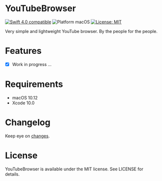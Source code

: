 # YouTubeBrowser

<p align="left">
<a href="https://developer.apple.com/swift"><img src="https://img.shields.io/badge/Swift_4.0-compatible-4BC51D.svg?style=flat" alt="Swift 4.0 compatible" /></a>
<img src="https://img.shields.io/badge/platform-macOS-blue.svg?style=flat" alt="Platform macOS" />
<a href="https://raw.githubusercontent.com/maxsokolov/tablekit/master/LICENSE"><img src="http://img.shields.io/badge/license-MIT-blue.svg?style=flat" alt="License: MIT" /></a>
</p>

Very simple and lightweight YouTube browser. By the people for the people.

# Features

- [x] Work in progress ...

# Requirements

- macOS 10.12
- Xcode 10.0

# Changelog

Keep eye on [changes](CHANGELOG.md).

# License

YouTubeBrowser is available under the MIT license. See LICENSE for details.
